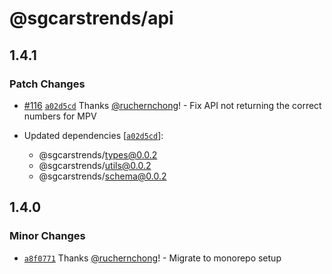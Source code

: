 # @sgcarstrends/api

## 1.4.1

### Patch Changes

- [#116](https://github.com/sgcarstrends/backend/pull/116) [`a02d5cd`](https://github.com/sgcarstrends/backend/commit/a02d5cda9d1fa4788413921848be2dd3146e2dfa) Thanks [@ruchernchong](https://github.com/ruchernchong)! - Fix API not returning the correct numbers for MPV

- Updated dependencies [[`a02d5cd`](https://github.com/sgcarstrends/backend/commit/a02d5cda9d1fa4788413921848be2dd3146e2dfa)]:
  - @sgcarstrends/types@0.0.2
  - @sgcarstrends/utils@0.0.2
  - @sgcarstrends/schema@0.0.2

## 1.4.0

### Minor Changes

- [`a8f0771`](https://github.com/sgcarstrends/backend/commit/a8f07710fa0fdbd58f9c20e0cf7b79d86afe8b0b) Thanks [@ruchernchong](https://github.com/ruchernchong)! - Migrate to monorepo setup
